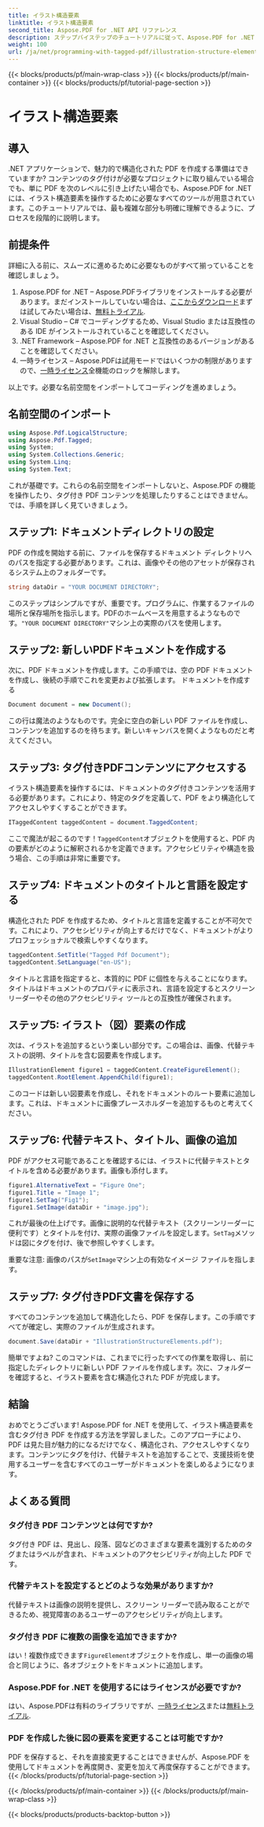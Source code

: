 ```yaml
---
title: イラスト構造要素
linktitle: イラスト構造要素
second_title: Aspose.PDF for .NET API リファレンス
description: ステップバイステップのチュートリアルに従って、Aspose.PDF for .NET でイラスト要素を含む構造化 PDF を作成します。
weight: 100
url: /ja/net/programming-with-tagged-pdf/illustration-structure-elements/
---
```


{{< blocks/products/pf/main-wrap-class >}}
{{< blocks/products/pf/main-container >}}
{{< blocks/products/pf/tutorial-page-section >}}

# イラスト構造要素

## 導入

.NET アプリケーションで、魅力的で構造化された PDF を作成する準備はできていますか? コンテンツのタグ付けが必要なプロジェクトに取り組んでいる場合でも、単に PDF を次のレベルに引き上げたい場合でも、Aspose.PDF for .NET には、イラスト構造要素を操作するために必要なすべてのツールが用意されています。このチュートリアルでは、最も複雑な部分も明確に理解できるように、プロセスを段階的に説明します。

## 前提条件

詳細に入る前に、スムーズに進めるために必要なものがすべて揃っていることを確認しましょう。

1.  Aspose.PDF for .NET – Aspose.PDFライブラリをインストールする必要があります。まだインストールしていない場合は、[ここからダウンロード](https://releases.aspose.com/pdf/net/)まずは試してみたい場合は、[無料トライアル](https://releases.aspose.com/).
2. Visual Studio – C# でコーディングするため、Visual Studio または互換性のある IDE がインストールされていることを確認してください。
3. .NET Framework – Aspose.PDF for .NET と互換性のあるバージョンがあることを確認してください。
4. 一時ライセンス – Aspose.PDFは試用モードではいくつかの制限がありますので、[一時ライセンス](https://purchase.aspose.com/temporary-license/)全機能のロックを解除します。

以上です。必要な名前空間をインポートしてコーディングを進めましょう。

## 名前空間のインポート

```csharp
using Aspose.Pdf.LogicalStructure;
using Aspose.Pdf.Tagged;
using System;
using System.Collections.Generic;
using System.Linq;
using System.Text;
```

これが基礎です。これらの名前空間をインポートしないと、Aspose.PDF の機能を操作したり、タグ付き PDF コンテンツを処理したりすることはできません。では、手順を詳しく見ていきましょう。

## ステップ1: ドキュメントディレクトリの設定

PDF の作成を開始する前に、ファイルを保存するドキュメント ディレクトリへのパスを指定する必要があります。これは、画像やその他のアセットが保存されるシステム上のフォルダーです。

```csharp
string dataDir = "YOUR DOCUMENT DIRECTORY";
```

このステップはシンプルですが、重要です。プログラムに、作業するファイルの場所と保存場所を指示します。PDFのホームベースを用意するようなものです。`"YOUR DOCUMENT DIRECTORY"`マシン上の実際のパスを使用します。

## ステップ2: 新しいPDFドキュメントを作成する

次に、PDF ドキュメントを作成します。この手順では、空の PDF ドキュメントを作成し、後続の手順でこれを変更および拡張します。
 ドキュメントを作成する

```csharp
Document document = new Document();
```

この行は魔法のようなものです。完全に空白の新しい PDF ファイルを作成し、コンテンツを追加するのを待ちます。新しいキャンバスを開くようなものだと考えてください。

## ステップ3: タグ付きPDFコンテンツにアクセスする

イラスト構造要素を操作するには、ドキュメントのタグ付きコンテンツを活用する必要があります。これにより、特定のタグを定義して、PDF をより構造化してアクセスしやすくすることができます。

```csharp
ITaggedContent taggedContent = document.TaggedContent;
```

ここで魔法が起こるのです！`TaggedContent`オブジェクトを使用すると、PDF 内の要素がどのように解釈されるかを定義できます。アクセシビリティや構造を扱う場合、この手順は非常に重要です。

## ステップ4: ドキュメントのタイトルと言語を設定する

構造化された PDF を作成するため、タイトルと言語を定義することが不可欠です。これにより、アクセシビリティが向上するだけでなく、ドキュメントがよりプロフェッショナルで検索しやすくなります。

```csharp
taggedContent.SetTitle("Tagged Pdf Document");
taggedContent.SetLanguage("en-US");
```

タイトルと言語を指定すると、本質的に PDF に個性を与えることになります。タイトルはドキュメントのプロパティに表示され、言語を設定するとスクリーン リーダーやその他のアクセシビリティ ツールとの互換性が確保されます。

## ステップ5: イラスト（図）要素の作成

次は、イラストを追加するという楽しい部分です。この場合は、画像、代替テキストの説明、タイトルを含む図要素を作成します。

```csharp
IllustrationElement figure1 = taggedContent.CreateFigureElement();
taggedContent.RootElement.AppendChild(figure1);
```

このコードは新しい図要素を作成し、それをドキュメントのルート要素に追加します。これは、ドキュメントに画像プレースホルダーを追加するものと考えてください。

## ステップ6: 代替テキスト、タイトル、画像の追加

PDF がアクセス可能であることを確認するには、イラストに代替テキストとタイトルを含める必要があります。画像も添付します。

```csharp
figure1.AlternativeText = "Figure One";
figure1.Title = "Image 1";
figure1.SetTag("Fig1");
figure1.SetImage(dataDir + "image.jpg");
```

これが最後の仕上げです。画像に説明的な代替テキスト（スクリーンリーダーに便利です）とタイトルを付け、実際の画像ファイルを設定します。`SetTag`メソッドは図にタグを付け、後で参照しやすくします。

重要な注意: 画像のパスが`SetImage`マシン上の有効なイメージ ファイルを指します。

## ステップ7: タグ付きPDF文書を保存する

すべてのコンテンツを追加して構造化したら、PDF を保存します。この手順ですべてが確定し、実際のファイルが生成されます。

```csharp
document.Save(dataDir + "IllustrationStructureElements.pdf");
```

簡単ですよね? このコマンドは、これまでに行ったすべての作業を取得し、前に指定したディレクトリに新しい PDF ファイルを作成します。次に、フォルダーを確認すると、イラスト要素を含む構造化された PDF が完成します。

## 結論

おめでとうございます! Aspose.PDF for .NET を使用して、イラスト構造要素を含むタグ付き PDF を作成する方法を学習しました。このアプローチにより、PDF は見た目が魅力的になるだけでなく、構造化され、アクセスしやすくなります。コンテンツにタグを付け、代替テキストを追加することで、支援技術を使用するユーザーを含むすべてのユーザーがドキュメントを楽しめるようになります。

## よくある質問

### タグ付き PDF コンテンツとは何ですか?
タグ付き PDF は、見出し、段落、図などのさまざまな要素を識別するためのタグまたはラベルが含まれ、ドキュメントのアクセシビリティが向上した PDF です。

### 代替テキストを設定するとどのような効果がありますか?
代替テキストは画像の説明を提供し、スクリーン リーダーで読み取ることができるため、視覚障害のあるユーザーのアクセシビリティが向上します。

### タグ付き PDF に複数の画像を追加できますか?
はい！複数作成できます`FigureElement`オブジェクトを作成し、単一の画像の場合と同じように、各オブジェクトをドキュメントに追加します。

### Aspose.PDF for .NET を使用するにはライセンスが必要ですか?
はい、Aspose.PDFは有料のライブラリですが、[一時ライセンス](https://purchase.aspose.com/temporary-license/)または[無料トライアル](https://releases.aspose.com/).

### PDF を作成した後に図の要素を変更することは可能ですか?
PDF を保存すると、それを直接変更することはできませんが、Aspose.PDF を使用してドキュメントを再度開き、変更を加えて再度保存することができます。
{{< /blocks/products/pf/tutorial-page-section >}}

{{< /blocks/products/pf/main-container >}}
{{< /blocks/products/pf/main-wrap-class >}}

{{< blocks/products/products-backtop-button >}}
